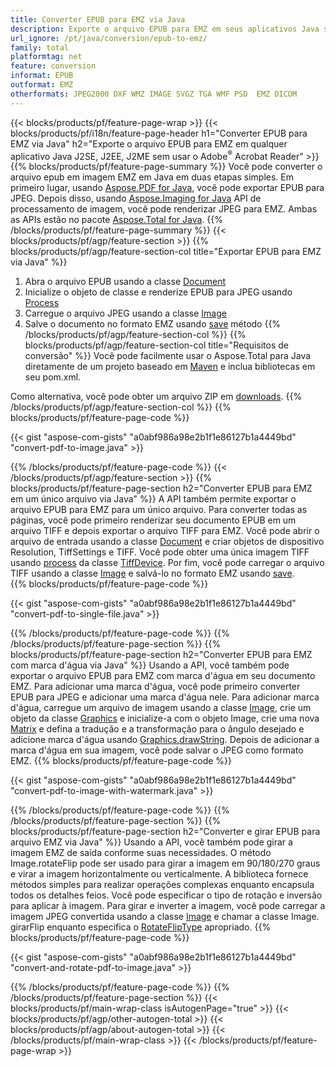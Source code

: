 ```yaml
---
title: Converter EPUB para EMZ via Java
description: Exporte o arquivo EPUB para EMZ em seus aplicativos Java sem usar nenhum aplicativo de terceiros
url_ignore: /pt/java/conversion/epub-to-emz/
family: total
platformtag: net
feature: conversion
informat: EPUB
outformat: EMZ
otherformats: JPEG2000 DXF WMZ IMAGE SVGZ TGA WMF PSD  EMZ DICOM
---
```

{{< blocks/products/pf/feature-page-wrap >}}
{{< blocks/products/pf/i18n/feature-page-header h1="Converter EPUB para EMZ via Java" h2="Exporte o arquivo EPUB para EMZ em qualquer aplicativo Java J2SE, J2EE, J2ME sem usar o Adobe<sup>&reg;</sup> Acrobat Reader" >}}
{{% blocks/products/pf/feature-page-summary %}}
Você pode converter o arquivo epub em imagem EMZ em Java em duas etapas simples. Em primeiro lugar, usando [Aspose.PDF for Java](https://products.aspose.com/pdf/java/), você pode exportar EPUB para JPEG. Depois disso, usando [Aspose.Imaging for Java](https://products.aspose.com/imaging/java/) API de processamento de imagem, você pode renderizar JPEG para EMZ. Ambas as APIs estão no pacote [Aspose.Total for Java](https://products.aspose.com/total/java/).
{{% /blocks/products/pf/feature-page-summary  %}}
{{< blocks/products/pf/agp/feature-section >}}
{{% blocks/products/pf/agp/feature-section-col title="Exportar EPUB para EMZ via Java" %}}
1. Abra o arquivo EPUB usando a classe [Document](https://reference.aspose.com/pdf/java/com.aspose.pdf/Document)
2. Inicialize o objeto de classe e renderize EPUB para JPEG usando [Process](https://reference.aspose.com/pdf/java/com.aspose.pdf.devices/JpegDevice#process-com.aspose.pdf.Page-java.io.OutputStream-)
3. Carregue o arquivo JPEG usando a classe [Image](https://reference.aspose.com/imaging/java/com.aspose.imaging/Image)
4. Salve o documento no formato EMZ usando [save](https://reference.aspose.com/imaging/java/com.aspose.imaging/Image#save-java.lang.String-com.aspose.imaging.ImageOptionsBase-) método
{{% /blocks/products/pf/agp/feature-section-col %}}
{{% blocks/products/pf/agp/feature-section-col title="Requisitos de conversão" %}}
Você pode facilmente usar o Aspose.Total para Java diretamente de um projeto baseado em [Maven](https://releases.aspose.com/total/java/) e inclua bibliotecas em seu pom.xml.

Como alternativa, você pode obter um arquivo ZIP em [downloads](https://releases.aspose.com/total/java).
{{% /blocks/products/pf/agp/feature-section-col %}}
{{% blocks/products/pf/feature-page-code %}}

{{< gist "aspose-com-gists" "a0abf986a98e2b1f1e86127b1a4449bd" "convert-pdf-to-image.java" >}}


{{% /blocks/products/pf/feature-page-code %}}
{{< /blocks/products/pf/agp/feature-section >}}
{{% blocks/products/pf/feature-page-section  h2="Converter EPUB para EMZ em um único arquivo via Java" %}}
A API também permite exportar o arquivo EPUB para EMZ para um único arquivo. Para converter todas as páginas, você pode primeiro renderizar seu documento EPUB em um arquivo TIFF e depois exportar o arquivo TIFF para EMZ. Você pode abrir o arquivo de entrada usando a classe [Document](https://reference.aspose.com/pdf/java/com.aspose.pdf/Document) e criar objetos de dispositivo Resolution, TiffSettings e TIFF. Você pode obter uma única imagem TIFF usando [process](https://reference.aspose.com/pdf/java/com.aspose.pdf.devices/TiffDevice#process-com.aspose.pdf.IDocument-int-int-java.io.OutputStream-) da classe [TiffDevice](https://reference.aspose.com/pdf/java/com.aspose.pdf.devices/TiffDevice). Por fim, você pode carregar o arquivo TIFF usando a classe [Image](https://reference.aspose.com/imaging/java/com.aspose.imaging/Image) e salvá-lo no formato EMZ usando [save](https://reference.aspose.com/imaging/java/com.aspose.imaging/Image#save-java.lang.String-com.aspose.imaging.ImageOptionsBase-).  
{{% blocks/products/pf/feature-page-code %}}

{{< gist "aspose-com-gists" "a0abf986a98e2b1f1e86127b1a4449bd" "convert-pdf-to-single-file.java" >}}

{{% /blocks/products/pf/feature-page-code  %}}
{{% /blocks/products/pf/feature-page-section %}}
{{% blocks/products/pf/feature-page-section  h2="Converter EPUB para EMZ com marca d'água via Java" %}}
Usando a API, você também pode exportar o arquivo EPUB para EMZ com marca d'água em seu documento EMZ. Para adicionar uma marca d'água, você pode primeiro converter EPUB para JPEG e adicionar uma marca d'água nele. Para adicionar marca d'água, carregue um arquivo de imagem usando a classe [Image](https://reference.aspose.com/imaging/java/com.aspose.imaging/Image), crie um objeto da classe [Graphics](https://reference.aspose.com/imaging/java/com.aspose.imaging/Graphics) e inicialize-a com o objeto Image, crie uma nova [Matrix](https://reference.aspose.com/imaging/java/com.aspose.imaging/Matrix) e defina a tradução e a transformação para o ângulo desejado e adicione marca d'água usando [Graphics.drawString](https://reference.aspose.com/imaging/java/com.aspose.imaging/Graphics#drawString-java.lang.String-com.aspose.imaging.Font-com.aspose.imaging.Brush-float-float-). Depois de adicionar a marca d'água em sua imagem, você pode salvar o JPEG como formato EMZ. 
{{% blocks/products/pf/feature-page-code %}}

{{< gist "aspose-com-gists" "a0abf986a98e2b1f1e86127b1a4449bd" "convert-pdf-to-image-with-watermark.java" >}}

{{% /blocks/products/pf/feature-page-code  %}}
{{% /blocks/products/pf/feature-page-section %}}
{{% blocks/products/pf/feature-page-section  h2="Converter e girar EPUB para arquivo EMZ via Java" %}}
Usando a API, você também pode girar a imagem EMZ de saída conforme suas necessidades. O método Image.rotateFlip pode ser usado para girar a imagem em 90/180/270 graus e virar a imagem horizontalmente ou verticalmente. A biblioteca fornece métodos simples para realizar operações complexas enquanto encapsula todos os detalhes feios. Você pode especificar o tipo de rotação e inversão para aplicar à imagem. Para girar e inverter a imagem, você pode carregar a imagem JPEG convertida usando a classe [Image](https://reference.aspose.com/imaging/java/com.aspose.imaging/Image) e chamar a classe Image. girarFlip enquanto especifica o [RotateFlipType](https://reference.aspose.com/imaging/java/com.aspose.imaging/RotateFlipType) apropriado. 
{{% blocks/products/pf/feature-page-code %}}

{{< gist "aspose-com-gists" "a0abf986a98e2b1f1e86127b1a4449bd" "convert-and-rotate-pdf-to-image.java" >}}

{{% /blocks/products/pf/feature-page-code  %}}
{{% /blocks/products/pf/feature-page-section %}}
{{< blocks/products/pf/main-wrap-class isAutogenPage="true" >}}
{{< blocks/products/pf/agp/other-autogen-total >}}
{{< blocks/products/pf/agp/about-autogen-total >}}
{{< /blocks/products/pf/main-wrap-class >}}
{{< /blocks/products/pf/feature-page-wrap >}}